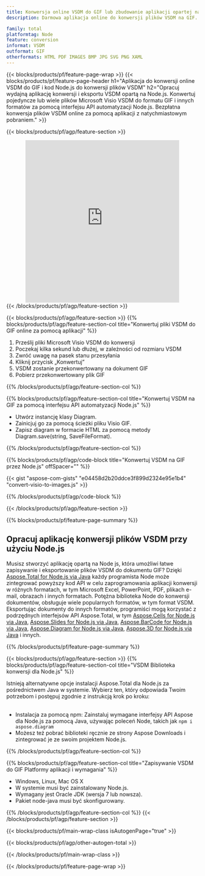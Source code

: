 ```yaml
---
title: Konwersja online VSDM do GIF lub zbudowanie aplikacji opartej na Node.js w celu konwersji plików VSDM
description: Darmowa aplikacja online do konwersji plików VSDM na GIF. Kod biblioteki konwersji Node.js dla dokumentów Microsoft Visio VSDM. 

family: total
platformtag: Node
feature: conversion
informat: VSDM
outformat: GIF
otherformats: HTML PDF IMAGES BMP JPG SVG PNG XAML
---
```

{{< blocks/products/pf/feature-page-wrap >}}
{{< blocks/products/pf/feature-page-header h1="Aplikacja do konwersji online VSDM do GIF i kod Node.js do konwersji plików VSDM" h2="Opracuj wydajną aplikację konwersji i eksportu VSDM opartą na Node.js. Konwertuj pojedyncze lub wiele plików Microsoft Visio VSDM do formatu GIF i innych formatów za pomocą interfejsu API automatyzacji Node.js. Bezpłatna konwersja plików VSDM online za pomocą aplikacji z natychmiastowym pobraniem." >}}


{{< blocks/products/pf/agp/feature-section >}}

<div class="container-fluid agp-content bg-white aboutfile box-1 vh100 section nopbtm">
<div class=container>
<div class=row>
<div class="demobox tc col-md-12 padding-0" align="center">

<iframe title="Darmowa aplikacja do konwersji VSDM na GIF online" style="border: none; height: 426px;" scrolling="no" src="https://total-conversion-app-65z5r2lp.k8s.dynabic.com/?to=gif&from=vsdm" id="child-iframe" width="80%"></iframe>

</div></div>
</div></div>
{{< /blocks/products/pf/agp/feature-section >}}


{{< blocks/products/pf/agp/feature-section >}}
{{% blocks/products/pf/agp/feature-section-col title="Konwertuj pliki VSDM do GIF online za pomocą aplikacji" %}}

1. Prześlij pliki Microsoft Visio VSDM do konwersji
1. Poczekaj kilka sekund lub dłużej, w zależności od rozmiaru VSDM
1. Zwróć uwagę na pasek stanu przesyłania
1. Kliknij przycisk „Konwertuj”
1. VSDM zostanie przekonwertowany na dokument GIF
1. Pobierz przekonwertowany plik GIF

{{% /blocks/products/pf/agp/feature-section-col %}}

{{% blocks/products/pf/agp/feature-section-col title="Konwertuj VSDM na GIF za pomocą interfejsu API automatyzacji Node.js" %}}

- Utwórz instancję klasy Diagram.
- Zainicjuj go za pomocą ścieżki pliku Visio GIF.
- Zapisz diagram w formacie HTML za pomocą metody Diagram.save(string, SaveFileFormat).

{{% /blocks/products/pf/agp/feature-section-col %}}

{{% blocks/products/pf/agp/code-block title="Konwertuj VSDM na GIF przez Node.js" offSpacer="" %}}

{{< gist "aspose-com-gists" "e04458d2b20ddce3f899d2324e95e1b4" "convert-visio-to-images.js" >}}

{{% /blocks/products/pf/agp/code-block %}}

{{< /blocks/products/pf/agp/feature-section >}}

{{% blocks/products/pf/feature-page-summary %}}

<h2>Opracuj aplikację konwersji plików VSDM przy użyciu Node.js</h2>

Musisz stworzyć aplikację opartą na Node js, która umożliwi łatwe zapisywanie i eksportowanie plików VSDM do dokumentu GIF? Dzięki [Aspose.Total for Node.js via Java](https://products.aspose.com/total/pl/nodejs-java/) każdy programista Node może zintegrować powyższy kod API w celu zaprogramowania aplikacji konwersji w różnych formatach, w tym Microsoft Excel, PowerPoint, PDF, plikach e-mail, obrazach i innych formatach. Potężna biblioteka Node do konwersji dokumentów, obsługuje wiele popularnych formatów, w tym format VSDM. Eksportując dokumenty do innych formatów, programiści mogą korzystać z podrzędnych interfejsów API Aspose.Total, w tym [Aspose.Cells for Node.js via Java](https://products.aspose.com/cells/pl/nodejs-java/), [Aspose.Slides for Node.js via Java](https://products.aspose.com/slides/pl/nodejs-java/), [Aspose.BarCode for Node.js via Java](https://products.aspose.com/barcode/pl/nodejs-java/), [Aspose.Diagram for Node.js via Java](https://products.aspose.com/diagram/pl/nodejs-java/), [Aspose.3D for Node.js via Java](https://products.aspose.com/3d/pl/nodejs-java/) i innych. 
 
 

{{% /blocks/products/pf/feature-page-summary %}}

{{< blocks/products/pf/agp/feature-section >}}
{{% blocks/products/pf/agp/feature-section-col title="VSDM Biblioteka konwersji dla Node.js" %}}

Istnieją alternatywne opcje instalacji Aspose.Total dla Node.js za pośrednictwem Java w systemie. Wybierz ten, który odpowiada Twoim potrzebom i postępuj zgodnie z instrukcją krok po kroku:<br /><br />

- Instalacja za pomocą npm: Zainstaluj wymagane interfejsy API Aspose dla Node.js za pomocą Java, używając poleceń Node, takich jak ```npm i aspose.diagram```
- Możesz też pobrać biblioteki ręcznie ze strony Aspose Downloads i zintegrować je ze swoim projektem Node.js.

{{% /blocks/products/pf/agp/feature-section-col %}}

{{% blocks/products/pf/agp/feature-section-col title="Zapisywanie VSDM do GIF Platformy aplikacji i wymagania" %}}

- Windows, Linux, Mac OS X
- W systemie musi być zainstalowany Node.js.
- Wymagany jest Oracle JDK (wersja 7 lub nowsza).
- Pakiet node-java musi być skonfigurowany.

{{% /blocks/products/pf/agp/feature-section-col %}}
{{< /blocks/products/pf/agp/feature-section >}}

{{< blocks/products/pf/main-wrap-class isAutogenPage="true" >}}

{{< blocks/products/pf/agp/other-autogen-total >}}

{{< /blocks/products/pf/main-wrap-class >}}

{{< /blocks/products/pf/feature-page-wrap >}}